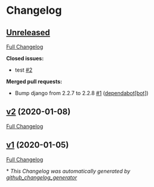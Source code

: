 # Changelog

## [Unreleased](https://github.com/qzhqzh/pudge/tree/HEAD)

[Full Changelog](https://github.com/qzhqzh/pudge/compare/v2...HEAD)

**Closed issues:**

- test [\#2](https://github.com/qzhqzh/pudge/issues/2)

**Merged pull requests:**

- Bump django from 2.2.7 to 2.2.8 [\#1](https://github.com/qzhqzh/pudge/pull/1) ([dependabot[bot]](https://github.com/apps/dependabot))

## [v2](https://github.com/qzhqzh/pudge/tree/v2) (2020-01-08)

[Full Changelog](https://github.com/qzhqzh/pudge/compare/v1...v2)

## [v1](https://github.com/qzhqzh/pudge/tree/v1) (2020-01-05)

[Full Changelog](https://github.com/qzhqzh/pudge/compare/4c37156e72610036d296b9efb542922a25bb221b...v1)



\* *This Changelog was automatically generated by [github_changelog_generator](https://github.com/github-changelog-generator/github-changelog-generator)*
